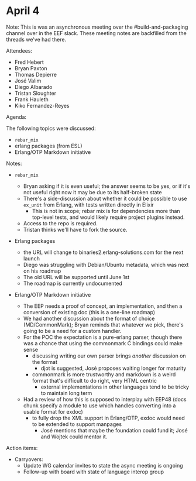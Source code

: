 # April 4

Note: This is was an asynchronous meeting over the #build-and-packaging channel over in the EEF slack. These meeting notes are backfilled from the threads we've had there.

Attendees:

- Fred Hebert
- Bryan Paxton
- Thomas Depierre
- José Valim
- Diego Albarado
- Tristan Sloughter 
- Frank Hauleth
- Kiko Fernandez-Reyes

Agenda:

The following topics were discussed:

- `rebar_mix`
- erlang packages (from ESL)
- Erlang/OTP Markdown initiative

Notes:

- `rebar_mix`
  - Bryan asking if it is even useful; the answer seems to be yes, or if it's not useful right now it may be due to its half-broken state
  - There's a side-discussion about whether it could be possible to use `ex_unit` from Erlang, with tests written directly in Elixir
    - This is not in scope; rebar mix is for dependencies more than top-level tests, and would likely require project plugins instead.
  - Access to the repo is required.
  - Tristan thinks we'll have to fork the source.

- Erlang packages
  - the URL will change to binaries2.erlang-solutions.com for the next launch
  - Diego was struggling with Debian/Ubuntu metadata, which was next on his roadmap
  - The old URL will be supported until June 1st
  - The roadmap is currently undocumented

- Erlang/OTP Markdown initiative
  - The EEP needs a proof of concept, an implementation, and then a conversion of existing doc (this is a one-line roadmap)
  - We had another discussion about the format of choice (MD/CommonMark); Bryan reminds that whatever we pick, there's going to be a need for a custom handler.
  - For the POC the expectation is a pure-erlang parser, though there was a chance that using the commonmark C bindings could make sense
    - discussing writing our own parser brings _another_ discussion on the format
      - djot is suggested, José proposes waiting longer for maturity
    - commonmark is more trustworthy and markdown is a weird format that's difficult to do right, very HTML centric
      - external implementations in other languages tend to be tricky to maintain long term
  - Had a review of how this is supposed to interplay with EEP48 (docs chunk specify a module to use which handles converting into a usable format for exdoc)
    - to fully drop the XML support in Erlang/OTP, exdoc would need to be extended to support manpages
      - José mentions that maybe the foundation could fund it; José and Wojtek could mentor it.

Action items:
- Carryovers:
  - Update WG calendar invites to state the async meeting is ongoing
  - Follow-up with board with state of language interop group
